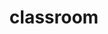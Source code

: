 ---
title: "classroom"
id: tag.id
permalink: "/tags/classroom"
videos: [1825,1829,1834,1847,1848,1853,1854,1856,1857,1964,1975,2077]
---